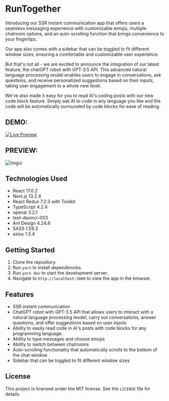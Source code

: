 # RunTogether

Introducing our SSR instant communication app that offers users a seamless messaging experience with customizable emojis, multiple chatroom options, and an auto-scrolling function that brings convenience to your fingertips.

Our app also comes with a sidebar that can be toggled to fit different window sizes, ensuring a comfortable and customizable user experience.

But that's not all - we are excited to announce the integration of our latest feature, the chatGPT robot with GPT-3.5 API. This advanced natural language processing model enables users to engage in conversations, ask questions, and receive personalized suggestions based on their inputs, taking user engagement to a whole new level.

We've also made it easy for you to read AI's coding posts with our new code block feature. Simply ask AI to code in any language you like and the code will be automatically surrounded by code blocks for ease of reading.

## DEMO:
<a href="https://run-together.vercel.app/" target="_blank"><img src="https://img.shields.io/badge/Live%20Preview-Click%20Here-green?style=for-the-badge&logo=appveyor" alt="Live Preview"></a>

## PREVIEW:
![Imgur](https://imgur.com/GnXEMx8.jpg)

## Technologies Used

- React 17.0.2
- Next.js 13.2.4
- React Redux 7.2.3 with Toolkit
- TypeScript 4.2.4
- openai 3.2.1
- text-davinci-003
- Ant Design 4.24.8
- SASS 1.59.3
- axios 1.3.4

## Getting Started

1. Clone the repository.
2. Run `yarn` to install dependencies.
3. Run `yarn dev` to start the development server.
4. Navigate to `http://localhost:3000` to view the app in the browser.

## Features

- SSR instant communication
- ChatGPT robot with GPT-3.5 API that allows users to interact with a natural language processing model, carry out conversations, answer questions, and offer suggestions based on user inputs
- Ability to easily read code in AI's posts with code blocks for any programming language.
- Ability to type messages and choose emojis
- Ability to switch between chatrooms
- Auto-scrolling functionality that automatically scrolls to the bottom of the chat window
- Sidebar that can be toggled to fit different window sizes

## License

This project is licensed under the MIT license. See the `LICENSE` file for details.
